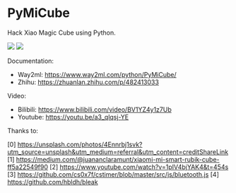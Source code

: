# PyMiCube

Hack Xiao Magic Cube using Python.

![](https://cdn.jsdelivr.net/gh/HuangJiaLian/DataBase0@master/uPic/2022_03_16_21_cube.gif)
![](https://cdn.jsdelivr.net/gh/HuangJiaLian/DataBase0@master/uPic/2022_03_16_21_player.gif)

Documentation:

- Way2ml: https://www.way2ml.com/python/PyMiCube/
- Zhihu: https://zhuanlan.zhihu.com/p/482413033

Video:

- Bilibili: https://www.bilibili.com/video/BV1YZ4y1z7Ub
- Youtube: https://youtu.be/a3_qlqsj-YE

Thanks to:

[0] https://unsplash.com/photos/4Ennrbj1svk?utm_source=unsplash&utm_medium=referral&utm_content=creditShareLink
[1] https://medium.com/@juananclaramunt/xiaomi-mi-smart-rubik-cube-ff5a22549f90
[2] https://www.youtube.com/watch?v=1pIV4bjYAK4&t=454s
[3] https://github.com/cs0x7f/cstimer/blob/master/src/js/bluetooth.js
[4] https://github.com/hbldh/bleak
